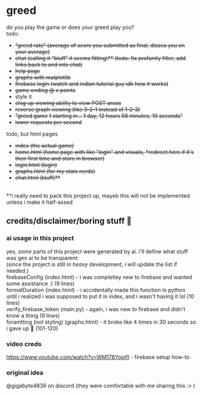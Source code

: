 # greed
do you play the game or does your greed play you? <br>
todo: 
- ~~"greed rate" (average of score you submitted as final, disses you on your average)~~
- ~~chat (calling it "bluff" it seems fitting)** (todo: fix profanity filter, add links back to and into chat)~~
- ~~help page~~
- ~~graphs with matplotlib~~
- ~~firebase login (watch and indian tutorial guy idk how it works)~~
- ~~game ending @ x points~~
- style it 
- ~~clog up viewing ability to view POST areas~~
- ~~reverse graph viewing (like 3-2-1 instead of 1-2-3)~~
- ~~"greed game 1 starting in... 1 day, 12 hours 58 minutes, 10 seconds"~~
- ~~lower requests per second~~

todo, but html pages
- ~~index (the actual game)~~
- ~~home.html (home page with like "login" and visuals, *redirect here if it's their first time and store in browser)~~
- ~~login.html (login)~~
- ~~graphs.html (for my stats nerds)~~
- ~~chat.html (bluff)**~~
<br>
**i really need to pack this project up, mayeb this will not be implemented unless i make it half-assed

## credits/disclaimer/boring stuff 🥀
### ai usage in this project
yes, _some_ parts of this project were generated by ai. i'll define what stuff was gen ai to be transparent: <br>
(since the project is still in _heavy_ development, i will update the list if needed.) <br>
firebaseConfig (index.html) - i was completley new to firebase and wanted some assistance :) (9 lines)<br> 
formatDuration (index.html) - i accidentally made this function in python until i realized i was supposed to put it in index, and i wasn't having it lol (10 lines) <br> 
verify_firebase_token (main.py) - again, i was new to firebase and didn't know a thing (9 lines) <br>
foramtting (not styling) (graphs.html) - it broke like 4 times in 30 seconds so i gave up :pray: (101-120)
### video creds
https://www.youtube.com/watch?v=WM178YopjfI - firebase setup how-to <br>
### original idea
@gigabyte4839 on discord (they were comfortable with me sharing this :> )

